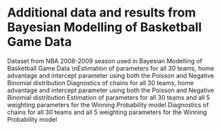# Additional data and results from Bayesian Modelling of Basketball Game Data 
Dataset from NBA 2008-2009 season used in Bayesian Modelling of Basketball Game Data
\nEstimation of parameters for all 30 teams, home advantage and intercept parameter using both the Poisson and Negative Binomial distribution
Diagnostics of chains for all 30 teams, home advantage and intercept parameter using both the Poisson and Negative Binomial distribution
Estimation of parameters for all 30 teams and all 5 weighting parameters for the Winning Probability model
Diagnostics of chains for all 30 teams and all 5 weighting parameters for the Winning Probability model
